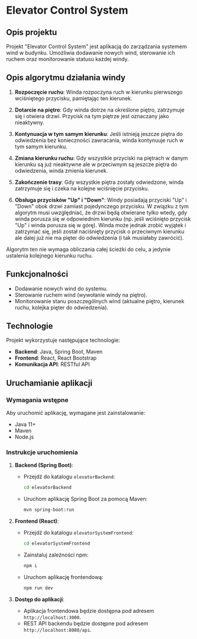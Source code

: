 # Elevator Control System

## Opis projektu

Projekt "Elevator Control System" jest aplikacją do zarządzania systemem wind w budynku. Umożliwia dodawanie nowych wind, sterowanie ich ruchem oraz monitorowanie statusu każdej windy.

## Opis algorytmu działania windy


1. **Rozpoczęcie ruchu**: Winda rozpoczyna ruch w kierunku pierwszego wciśniętego przycisku, pamiętając ten kierunek.     

2. **Dotarcie na piętro**: Gdy winda dotrze na określone piętro, zatrzymuje się i otwiera drzwi. Przycisk na tym piętrze jest oznaczany jako nieaktywny.    

3. **Kontynuacja w tym samym kierunku**: Jeśli istnieją jeszcze piętra do odwiedzenia bez konieczności zawracania, winda kontynuuje ruch w tym samym kierunku.    

4. **Zmiana kierunku ruchu**: Gdy wszystkie przyciski na piętrach w danym kierunku są już nieaktywne ale w przeciwnym są jeszcze piętra do odwiedzenia, winda zmienia kierunek.   
   
6. **Zakończenie trasy**: Gdy wszystkie piętra zostały odwiedzone, winda zatrzymuje się i czeka na kolejne wciśnięcie przycisku.

7. **Obsługa przycisków "Up" i "Down"**: Windy posiadają przyciski "Up" i "Down" obok drzwi zamiast pojedynczego przycisku. W związku z tym algorytm musi uwzględniać, że drzwi będą otwierane tylko wtedy, gdy winda porusza się w odpowiednim kierunku (np. jeśli wciśnięto przycisk "Up" i winda porusza się w górę). Winda może jednak zrobić wyjątek i zatrzymać się, jeśli został naciśnięty przycisk o przeciwnym kierunku ale dalej już nie ma pięter do odwiedzenia (i tak musiałaby zawrócić).

Algorytm ten nie wymaga obliczania całej ścieżki do celu, a jedynie ustalenia kolejnego kierunku ruchu.

## Funkcjonalności

- Dodawanie nowych wind do systemu.
- Sterowanie ruchem wind (wywołanie windy na piętro).
- Monitorowanie stanu poszczególnych wind (aktualne piętro, kierunek ruchu, kolejka pięter do odwiedzenia).   

## Technologie

Projekt wykorzystuje następujące technologie:

- **Backend**: Java, Spring Boot, Maven
- **Frontend**: React, React Bootstrap
- **Komunikacja API**: RESTful API

## Uruchamianie aplikacji

### Wymagania wstępne

Aby uruchomić aplikację, wymagane jest zainstalowanie:

- Java 11+   
- Maven   
- Node.js  

### Instrukcje uruchomienia

1. **Backend (Spring Boot)**:
   
   - Przejdź do katalogu `elevatorBackend`:
     ```bash
     cd elevatorBackend
     ```
   - Uruchom aplikację Spring Boot za pomocą Maven:
     ```bash
     mvn spring-boot:run
     ```

2. **Frontend (React)**:
   
   - Przejdź do katalogu `elevatorSystemFrontend`:
     ```bash
     cd elevatorSystemFrontend
     ```
   - Zainstaluj zależności npm:
     ```bash
     npm i
     ```
   - Uruchom aplikację frontendową:
     ```bash
     npm run dev
     ```

3. **Dostęp do aplikacji**:
   
   - Aplikacja frontendowa będzie dostępna pod adresem `http://localhost:3000`.
   - REST API backendu będzie dostępne pod adresem `http://localhost:8080/api`.


